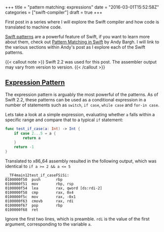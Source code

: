 +++
title       = "pattern matching: expressions"
date        = "2016-03-01T15:52:58Z"
categories  = ["swift-compiler"]
draft       = true
+++

First post in a series where I will explore the Swift compiler and how code is translated to machine code.

<!--more-->

[Swift patterns][patterns] are a powerful feature of Swift, if you want to learn more about them, check out [Pattern Matching in Swift][2] by Andy Bargh. I will link to the various sections within Andy's post as I explore each of the Swift patterns.

{{< callout note >}}
Swift 2.2 was used for this post. The assembler output may vary from version to version.
{{< /callout >}}

[Expression Pattern](expression)
----

The expression pattern is arguably the most powerful of the patterns. As of Swift 2.2, these patterns can be used as a conditional expression in a number of statements such as `switch`, `if case`, `while case` and `for-in case`. 

Lets take a look at a simple expression, evaluating whether `a` falls within a specific range and compare that to a typical `if` statement:

~~~swift
func test_if_case(a: Int) -> Int {
    if case 2...5 = a {
        return a
    }
    return -1
}
~~~

Translated to x86_64 assembly resulted in the following output, which was identical to `if a >= 2 && a <= 5`

```x86asm
__TF4main12test_if_caseFSiSi:
0100000f50  push       rbp
0100000f51  mov        rbp, rsp
0100000f54  lea        rax, qword [ds:rdi-2]
0100000f58  cmp        rax, 0x4
0100000f5c  mov        rax, -0x1
0100000f63  cmovb      rax, rdi
0100000f67  pop        rbp
0100000f68  ret        
```

Ignore the first two lines, which is preamble. `rdi` is the value of the first argument, corresponding to the variable `a`.

[patterns]: https://developer.apple.com/library/ios/documentation/Swift/Conceptual/Swift_Programming_Language/Patterns.html

[2]: http://andybargh.com/pattern-matching-in-swift/

[identifier]: http://andybargh.com/pattern-matching-in-swift/#The_Identifier_Pattern

[expression]: http://andybargh.com/pattern-matching-in-swift/#The_Expression_Pattern